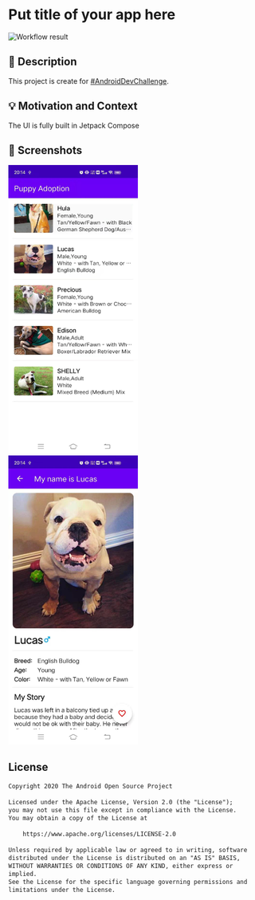 # Put title of your app here

<!--- Replace <OWNER> with your Github Username and <REPOSITORY> with the name of your repository. -->
<!--- You can find both of these in the url bar when you open your repository in github. -->
![Workflow result](https://github.com/<sanjindev>/<PuppyAdoption>/workflows/Check/badge.svg)


## :scroll: Description
<!--- Describe your app in one or two sentences -->
This project is create for [#AndroidDevChallenge](https://android-developers.googleblog.com/2021/02/android-dev-challenge-lift-off-with.html).

## :bulb: Motivation and Context
<!--- Optionally point readers to interesting parts of your submission. -->
<!--- What are you especially proud of? -->
The UI is fully built in Jetpack Compose

## :camera_flash: Screenshots
<!-- You can add more screenshots here if you like -->
<img src="/results/screenshot_1.png" width="260">&emsp;<img src="/results/screenshot_2.png" width="260">

## License
```
Copyright 2020 The Android Open Source Project

Licensed under the Apache License, Version 2.0 (the "License");
you may not use this file except in compliance with the License.
You may obtain a copy of the License at

    https://www.apache.org/licenses/LICENSE-2.0

Unless required by applicable law or agreed to in writing, software
distributed under the License is distributed on an "AS IS" BASIS,
WITHOUT WARRANTIES OR CONDITIONS OF ANY KIND, either express or implied.
See the License for the specific language governing permissions and
limitations under the License.
```